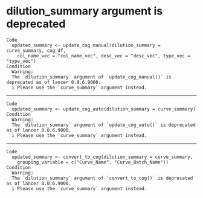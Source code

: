 # dilution_summary argument is deprecated

    Code
      updated_summary <- update_cog_manual(dilution_summary = curve_summary, cog_df,
        col_name_vec = "col_name_vec", desc_vec = "desc_vec", type_vec = "type_vec")
    Condition
      Warning:
      The `dilution_summary` argument of `update_cog_manual()` is deprecated as of lancer 0.0.6.9000.
      i Please use the `curve_summary` argument instead.

---

    Code
      updated_summary <- update_cog_auto(dilution_summary = curve_summary)
    Condition
      Warning:
      The `dilution_summary` argument of `update_cog_auto()` is deprecated as of lancer 0.0.6.9000.
      i Please use the `curve_summary` argument instead.

---

    Code
      updated_summary <- convert_to_cog(dilution_summary = curve_summary,
        grouping_variable = c("Curve_Name", "Curve_Batch_Name"))
    Condition
      Warning:
      The `dilution_summary` argument of `convert_to_cog()` is deprecated as of lancer 0.0.6.9000.
      i Please use the `curve_summary` argument instead.

